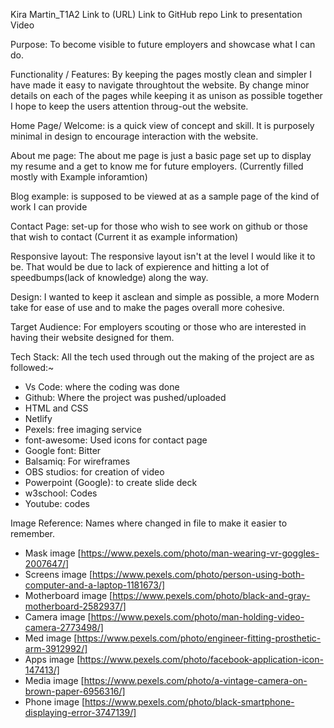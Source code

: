 Kira Martin_T1A2
Link to (URL)
Link to GitHub repo 
Link to presentation Video

Purpose: To become visible to future employers and showcase what I can do.

Functionality / Features:
By keeping the pages mostly clean and simpler I have made it easy to navigate throughtout the website. By change minor details on each of the pages while keeping it as unison as possible together I hope to keep the users attention throug-out the website.

Home Page/ Welcome: is a quick view of concept and skill. It is purposely minimal in design to encourage interaction with the website.

About me page: The about me page is just a basic page set up to display my resume and a get to know me for future employers. (Currently filled mostly with Example inforamtion)

Blog example: is supposed to be viewed at as a sample page of the kind of work I can provide

Contact Page: set-up for those who wish to see work on github or those that wish to contact (Current it as example information)

Responsive layout:
The responsive layout isn't at the level I would like it to be. That would be due to lack of expierence and hitting a lot of speedbumps(lack of knowledge) along the way.

Design:
I wanted to keep it asclean and simple as possible, a more Modern take for ease of use and to make the pages overall more cohesive.

Target Audience:
For employers scouting or those who are interested in having their website designed for them.

Tech Stack:
All the tech used through out the making of the project are as followed:~
- Vs Code: where the coding was done
- Github: Where the project was pushed/uploaded
- HTML and CSS
- Netlify
- Pexels: free imaging service
- font-awesome: Used icons for contact page
- Google font: Bitter
- Balsamiq: For wireframes
- OBS studios: for creation of video
- Powerpoint (Google): to create slide deck
- w3school: Codes
- Youtube: codes 


Image Reference: Names where changed in file to make it easier to remember.
- Mask image [https://www.pexels.com/photo/man-wearing-vr-goggles-2007647/]
- Screens image [https://www.pexels.com/photo/person-using-both-computer-and-a-laptop-1181673/]
- Motherboard image [https://www.pexels.com/photo/black-and-gray-motherboard-2582937/]
- Camera image [https://www.pexels.com/photo/man-holding-video-camera-2773498/]
- Med image [https://www.pexels.com/photo/engineer-fitting-prosthetic-arm-3912992/]
- Apps image [https://www.pexels.com/photo/facebook-application-icon-147413/]
- Media image [https://www.pexels.com/photo/a-vintage-camera-on-brown-paper-6956316/]
- Phone image [https://www.pexels.com/photo/black-smartphone-displaying-error-3747139/]

